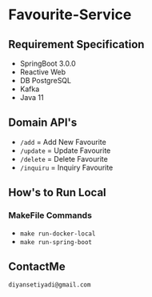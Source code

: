 # Favourite-Service

## Requirement Specification

- SpringBoot 3.0.0
- Reactive Web
- DB PostgreSQL
- Kafka
- Java 11

## Domain API's

- `/add` = Add New Favourite
- `/update` = Update Favourite
- `/delete` = Delete Favourite
- `/inquiru` = Inquiry Favourite

## How's to Run Local

### MakeFile Commands

- `make run-docker-local`
- `make run-spring-boot`

## ContactMe

`diyansetiyadi@gmail.com`
